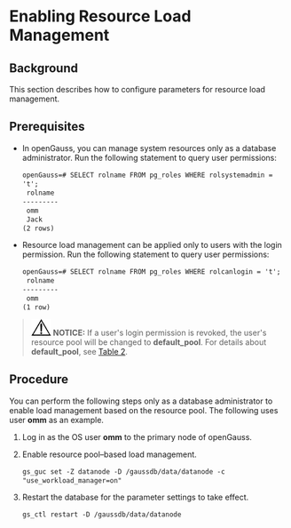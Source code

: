 # Enabling Resource Load Management<a name="EN-US_TOPIC_0000001193794331"></a>

## Background<a name="section4704103619115"></a>

This section describes how to configure parameters for resource load management.

## Prerequisites<a name="section102673333318"></a>

-   In openGauss, you can manage system resources only as a database administrator. Run the following statement to query user permissions:

    ```
    openGauss=# SELECT rolname FROM pg_roles WHERE rolsystemadmin = 't';
     rolname
    ---------
     omm
     Jack
    (2 rows)
    ```


-   Resource load management can be applied only to users with the login permission. Run the following statement to query user permissions:

    ```
    openGauss=# SELECT rolname FROM pg_roles WHERE rolcanlogin = 't';
     rolname
    ---------
     omm
    (1 row)
    ```


>![](public_sys-resources/icon-notice.gif) **NOTICE:** 
>If a user's login permission is revoked, the user's resource pool will be changed to  **default\_pool**. For details about  **default\_pool**, see  [Table 2](creating-a-resource-pool.md#en-us_topic_0066854608_table57723085173126).

## Procedure<a name="section344124715313"></a>

You can perform the following steps only as a database administrator to enable load management based on the resource pool. The following uses user  **omm**  as an example.

1.  Log in as the OS user  **omm**  to the primary node of openGauss.

2.  Enable resource pool–based load management.

    ```
    gs_guc set -Z datanode -D /gaussdb/data/datanode -c "use_workload_manager=on"
    ```

3.  Restart the database for the parameter settings to take effect.

    ```
    gs_ctl restart -D /gaussdb/data/datanode
    ```


